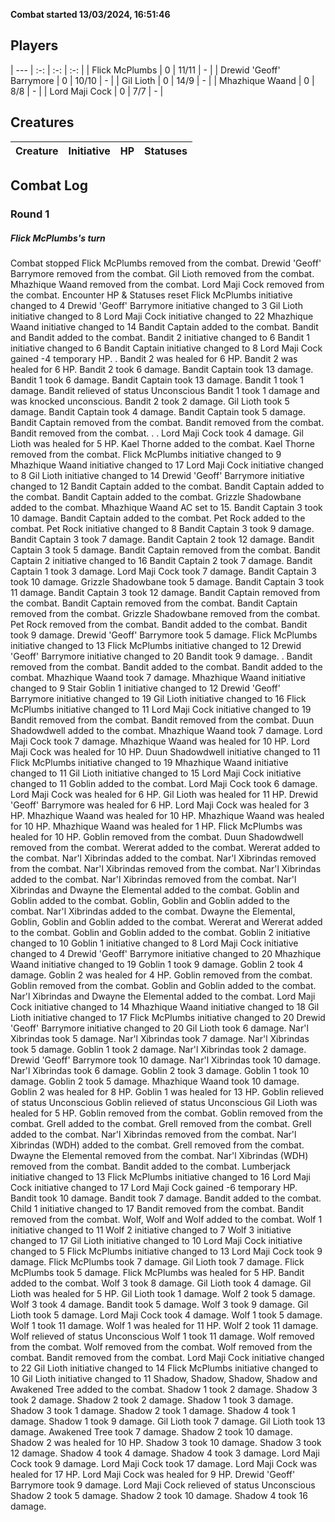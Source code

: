 **Combat started 13/03/2024, 16:51:46**


## Players
| --- | :-: | :-: | :-: |
| Flick McPlumbs | 0 | 11/11 | - |
| Drewid 'Geoff' Barrymore | 0 | 10/10 | - |
| Gil Lioth | 0 | 14/9 | - |
| Mhazhique Waand | 0 | 8/8 | - |
| Lord Maji Cock | 0 | 7/7 | - |
## Creatures
| Creature | Initiative  | HP | Statuses |
| --- | :-: | :-: | :-: |


## Combat Log

### Round 1

##### Flick McPlumbs's turn
Combat stopped
Flick McPlumbs removed from the combat.
Drewid 'Geoff' Barrymore removed from the combat.
Gil Lioth removed from the combat.
Mhazhique Waand removed from the combat.
Lord Maji Cock removed from the combat.
Encounter HP & Statuses reset
Flick McPlumbs initiative changed to 4
Drewid 'Geoff' Barrymore initiative changed to 3
Gil Lioth initiative changed to 8
Lord Maji Cock initiative changed to 22
Mhazhique Waand initiative changed to 14
Bandit Captain added to the combat.
Bandit and Bandit added to the combat.
Bandit 2 initiative changed to 6
Bandit 1 initiative changed to 6
Bandit Captain initiative changed to 8
Lord Maji Cock gained -4 temporary HP.
.
Bandit 2 was healed for 6 HP.
Bandit 2 was healed for 6 HP.
Bandit 2 took 6 damage.
Bandit Captain took 13 damage.
Bandit 1 took 6 damage.
Bandit Captain took 13 damage.
Bandit 1 took 1 damage.
Bandit relieved of status Unconscious
Bandit 1 took 1 damage and was knocked unconscious.
Bandit 2 took 2 damage.
Gil Lioth took 5 damage.
Bandit Captain took 4 damage.
Bandit Captain took 5 damage.
Bandit Captain removed from the combat.
Bandit removed from the combat.
Bandit removed from the combat.
.
.
Lord Maji Cock took 4 damage.
Gil Lioth was healed for 5 HP.
Kael Thorne added to the combat.
Kael Thorne removed from the combat.
Flick McPlumbs initiative changed to 9
Mhazhique Waand initiative changed to 17
Lord Maji Cock initiative changed to 8
Gil Lioth initiative changed to 14
Drewid 'Geoff' Barrymore initiative changed to 12
Bandit Captain added to the combat.
Bandit Captain added to the combat.
Bandit Captain added to the combat.
Grizzle Shadowbane added to the combat.
Mhazhique Waand AC set to 15.
Bandit Captain 3 took 10 damage.
Bandit Captain added to the combat.
Pet Rock added to the combat.
Pet Rock initiative changed to 8
Bandit Captain 3 took 9 damage.
Bandit Captain 3 took 7 damage.
Bandit Captain 2 took 12 damage.
Bandit Captain 3 took 5 damage.
Bandit Captain removed from the combat.
Bandit Captain 2 initiative changed to 16
Bandit Captain 2 took 7 damage.
Bandit Captain 1 took 3 damage.
Lord Maji Cock took 7 damage.
Bandit Captain 3 took 10 damage.
Grizzle Shadowbane took 5 damage.
Bandit Captain 3 took 11 damage.
Bandit Captain 3 took 12 damage.
Bandit Captain removed from the combat.
Bandit Captain removed from the combat.
Bandit Captain removed from the combat.
Grizzle Shadowbane removed from the combat.
Pet Rock removed from the combat.
Bandit added to the combat.
Bandit took 9 damage.
Drewid 'Geoff' Barrymore took 5 damage.
Flick McPlumbs initiative changed to 13
Flick McPlumbs initiative changed to 12
Drewid 'Geoff' Barrymore initiative changed to 20
Bandit took 9 damage.
.
Bandit removed from the combat.
Bandit added to the combat.
Bandit added to the combat.
Mhazhique Waand took 7 damage.
Mhazhique Waand initiative changed to 9
Stair Goblin 1 initiative changed to 12
Drewid 'Geoff' Barrymore initiative changed to 19
Gil Lioth initiative changed to 16
Flick McPlumbs initiative changed to 11
Lord Maji Cock initiative changed to 19
Bandit removed from the combat.
Bandit removed from the combat.
Duun Shadowdwell added to the combat.
Mhazhique Waand took 7 damage.
Lord Maji Cock took 7 damage.
Mhazhique Waand was healed for 10 HP.
Lord Maji Cock was healed for 10 HP.
Duun Shadowdwell initiative changed to 11
Flick McPlumbs initiative changed to 19
Mhazhique Waand initiative changed to 11
Gil Lioth initiative changed to 15
Lord Maji Cock initiative changed to 11
Goblin added to the combat.
Lord Maji Cock took 6 damage.
Lord Maji Cock was healed for 6 HP.
Gil Lioth was healed for 11 HP.
Drewid 'Geoff' Barrymore was healed for 6 HP.
Lord Maji Cock was healed for 3 HP.
Mhazhique Waand was healed for 10 HP.
Mhazhique Waand was healed for 10 HP.
Mhazhique Waand was healed for 1 HP.
Flick McPlumbs was healed for 10 HP.
Goblin removed from the combat.
Duun Shadowdwell removed from the combat.
Wererat added to the combat.
Wererat added to the combat.
Nar'l Xibrindas added to the combat.
Nar'l Xibrindas removed from the combat.
Nar'l Xibrindas removed from the combat.
Nar'l Xibrindas added to the combat.
Nar'l Xibrindas removed from the combat.
Nar'l Xibrindas and Dwayne the Elemental added to the combat.
Goblin and Goblin added to the combat.
Goblin, Goblin and Goblin added to the combat.
Nar'l Xibrindas added to the combat.
Dwayne the Elemental, Goblin, Goblin and Goblin added to the combat.
Wererat and Wererat added to the combat.
Goblin and Goblin added to the combat.
Goblin 2 initiative changed to 10
Goblin 1 initiative changed to 8
Lord Maji Cock initiative changed to 4
Drewid 'Geoff' Barrymore initiative changed to 20
Mhazhique Waand initiative changed to 19
Goblin 1 took 9 damage.
Goblin 2 took 4 damage.
Goblin 2 was healed for 4 HP.
Goblin removed from the combat.
Goblin removed from the combat.
Goblin and Goblin added to the combat.
Nar'l Xibrindas and Dwayne the Elemental added to the combat.
Lord Maji Cock initiative changed to 14
Mhazhique Waand initiative changed to 18
Gil Lioth initiative changed to 17
Flick McPlumbs initiative changed to 20
Drewid 'Geoff' Barrymore initiative changed to 20
Gil Lioth took 6 damage.
Nar'l Xibrindas took 5 damage.
Nar'l Xibrindas took 7 damage.
Nar'l Xibrindas took 5 damage.
Goblin 1 took 2 damage. Nar'l Xibrindas took 2 damage.
Drewid 'Geoff' Barrymore took 10 damage.
Nar'l Xibrindas took 10 damage.
Nar'l Xibrindas took 6 damage.
Goblin 2 took 3 damage.
Goblin 1 took 10 damage.
Goblin 2 took 5 damage.
Mhazhique Waand took 10 damage.
Goblin 2 was healed for 8 HP.
Goblin 1 was healed for 13 HP.
Goblin relieved of status Unconscious
Goblin relieved of status Unconscious
Gil Lioth was healed for 5 HP.
Goblin removed from the combat.
Goblin removed from the combat.
Grell added to the combat.
Grell removed from the combat.
Grell added to the combat.
Nar'l Xibrindas removed from the combat.
Nar'l Xibrindas (WDH) added to the combat.
Grell removed from the combat.
Dwayne the Elemental removed from the combat.
Nar'l Xibrindas (WDH) removed from the combat.
Bandit added to the combat.
Lumberjack initiative changed to 13
Flick McPlumbs initiative changed to 16
Lord Maji Cock initiative changed to 17
Lord Maji Cock gained -6 temporary HP.
Bandit took 10 damage.
Bandit took 7 damage.
Bandit added to the combat.
Child 1 initiative changed to 17
Bandit removed from the combat.
Bandit removed from the combat.
Wolf, Wolf and Wolf added to the combat.
Wolf 1 initiative changed to 11
Wolf 2 initiative changed to 7
Wolf 3 initiative changed to 17
Gil Lioth initiative changed to 10
Lord Maji Cock initiative changed to 5
Flick McPlumbs initiative changed to 13
Lord Maji Cock took 9 damage.
Flick McPlumbs took 7 damage.
Gil Lioth took 7 damage.
Flick McPlumbs took 5 damage.
Flick McPlumbs was healed for 5 HP.
Bandit added to the combat.
Wolf 3 took 8 damage.
Gil Lioth took 4 damage.
Gil Lioth was healed for 5 HP.
Gil Lioth took 1 damage.
Wolf 2 took 5 damage.
Wolf 3 took 4 damage.
Bandit took 5 damage.
Wolf 3 took 9 damage.
Gil Lioth took 5 damage.
Lord Maji Cock took 4 damage.
Wolf 1 took 5 damage.
Wolf 1 took 11 damage.
Wolf 1 was healed for 11 HP.
Wolf 2 took 11 damage.
Wolf relieved of status Unconscious
Wolf 1 took 11 damage.
Wolf removed from the combat.
Wolf removed from the combat.
Wolf removed from the combat.
Bandit removed from the combat.
Lord Maji Cock initiative changed to 22
Gil Lioth initiative changed to 14
Flick McPlumbs initiative changed to 10
Gil Lioth initiative changed to 11
Shadow, Shadow, Shadow, Shadow and Awakened Tree added to the combat.
Shadow 1 took 2 damage.
Shadow 3 took 2 damage.
Shadow 2 took 2 damage.
Shadow 1 took 3 damage.
Shadow 3 took 1 damage.
Shadow 2 took 1 damage.
Shadow 4 took 1 damage.
Shadow 1 took 9 damage.
Gil Lioth took 7 damage.
Gil Lioth took 13 damage.
Awakened Tree took 7 damage.
Shadow 2 took 10 damage.
Shadow 2 was healed for 10 HP.
Shadow 3 took 10 damage.
Shadow 3 took 12 damage.
Shadow 4 took 4 damage.
Shadow 4 took 3 damage.
Lord Maji Cock took 9 damage.
Lord Maji Cock took 17 damage.
Lord Maji Cock was healed for 17 HP.
Lord Maji Cock was healed for 9 HP.
Drewid 'Geoff' Barrymore took 9 damage.
Lord Maji Cock relieved of status Unconscious
Shadow 2 took 5 damage.
Shadow 2 took 10 damage.
Shadow 4 took 16 damage.
